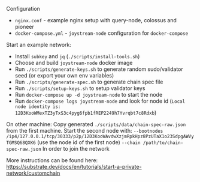 Configuration
- `nginx.conf` - example nginx setup with query-node, colossus and pioneer
- `docker-compose.yml` - `joystream-node` configuration for `docker-compose`

Start an example network:
- Install `subkey` and `jq` (`./scripts/install-tools.sh`)
- Choose and build `joystream-node` docker image
- Run `./scripts/generate-keys.sh` to generate random sudo/validator seed (or export your own env variables)
- Run `./scripts/generate-spec.sh` to generate chain spec file
- Run `./scripts/setup-keys.sh` to setup validator keys
- Run `docker-compose up -d joystream-node` to start the node
- Run `docker-compose logs joystream-node` and look for node id (`Local node identity is: 12D3KooWMexTZ3yTxS3c4pyg6fpb1fREP2249h7Yvrqbt7c8Rdxb`)

On other machine:
Copy generated `./scripts/data/chain-spec-raw.json` from the first machine.
Start the second node with:
`--bootnodes /ip4/127.0.0.1/tcp/30333/p2p/12D3KooWAvdwXzjmRpkHpz8PzUTaX1o23SdpgAWVyTGMSQ68QXK6` (use the node id of the first node)
`--chain /path/to/chain-spec-raw.json`
In order to join the network

More instructions can be found here: https://substrate.dev/docs/en/tutorials/start-a-private-network/customchain
